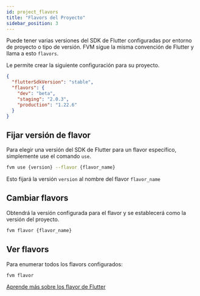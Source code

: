 ```yaml
---
id: project_flavors
title: "Flavors del Proyecto"
sidebar_position: 3
---
```


Puede tener varias versiones del SDK de Flutter configuradas por entorno de proyecto o tipo de versión. FVM sigue la misma convención de Flutter y llama a esto `flavors`.

Le permite crear la siguiente configuración para su proyecto.

```json
{
  "flutterSdkVersion": "stable",
  "flavors": {
    "dev": "beta",
    "staging": "2.0.3",
    "production": "1.22.6"
  }
}
```

## Fijar versión de flavor

Para elegir una versión del SDK de Flutter para un flavor específico, simplemente use el comando `use`.

```bash
fvm use {version} --flavor {flavor_name}
```

Esto fijará la versión `version` al nombre del flavor `flavor_name`

## Cambiar flavors

Obtendrá la versión configurada para el flavor y se establecerá como la versión del proyecto.

```bash
fvm flavor {flavor_name}
```

## Ver flavors

Para enumerar todos los flavors configurados:

```bash
fvm flavor
```

[Aprende más sobre los flavor de Flutter](https://flutter.dev/docs/deployment/flavors)
